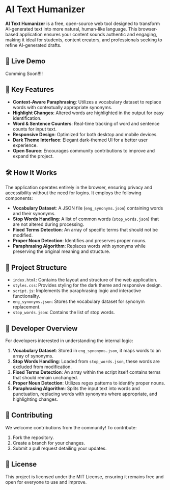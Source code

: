 # AI Text Humanizer

**AI Text Humanizer** is a free, open-source web tool designed to transform AI-generated text into more natural, human-like language. This browser-based application ensures your content sounds authentic and engaging, making it ideal for students, content creators, and professionals seeking to refine AI-generated drafts.

## 🚀 Live Demo

Comming Soon!!!!

## 🔧 Key Features

* **Context-Aware Paraphrasing**: Utilizes a vocabulary dataset to replace words with contextually appropriate synonyms.
* **Highlight Changes**: Altered words are highlighted in the output for easy identification.
* **Word & Sentence Counters**: Real-time tracking of word and sentence counts for input text.
* **Responsive Design**: Optimized for both desktop and mobile devices.
* **Dark Theme Interface**: Elegant dark-themed UI for a better user experience.
* **Open Source**: Encourages community contributions to improve and expand the project.

## 🛠️ How It Works

The application operates entirely in the browser, ensuring privacy and accessibility without the need for logins. It employs the following components:

* **Vocabulary Dataset**: A JSON file (`eng_synonyms.json`) containing words and their synonyms.
* **Stop Words Handling**: A list of common words (`stop_words.json`) that are not altered during processing.
* **Fixed Terms Detection**: An array of specific terms that should not be modified.
* **Proper Noun Detection**: Identifies and preserves proper nouns.
* **Paraphrasing Algorithm**: Replaces words with synonyms while preserving the original meaning and structure.

## 📁 Project Structure

* `index.html`: Contains the layout and structure of the web application.
* `styles.css`: Provides styling for the dark theme and responsive design.
* `script.js`: Implements the paraphrasing logic and interactive functionality.
* `eng_synonyms.json`: Stores the vocabulary dataset for synonym replacement.
* `stop_words.json`: Contains the list of stop words.

## 🧪 Developer Overview

For developers interested in understanding the internal logic:

1. **Vocabulary Dataset**: Stored in `eng_synonyms.json`, it maps words to an array of synonyms.
2. **Stop Words Handling**: Loaded from `stop_words.json`, these words are excluded from modification.
3. **Fixed Terms Detection**: An array within the script itself contains terms that should remain unchanged.
4. **Proper Noun Detection**: Utilizes regex patterns to identify proper nouns.
5. **Paraphrasing Algorithm**: Splits the input text into words and punctuation, replacing words with synonyms where appropriate, and highlighting changes.

## 🤝 Contributing

We welcome contributions from the community! To contribute:

1. Fork the repository.
2. Create a branch for your changes.
3. Submit a pull request detailing your updates.

## 📄 License

This project is licensed under the MIT License, ensuring it remains free and open for everyone to use and improve.

